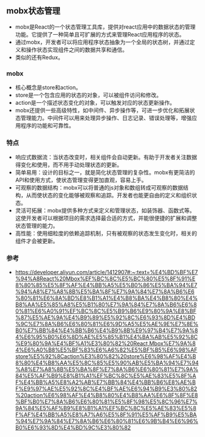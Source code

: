 ## mobx状态管理
- mobx是React的一个状态管理工具库，提供对react应用中的数据状态的管理功能。它提供了一种简单且可扩展的方式来管理React应用程序的状态。
- 通过mobx，开发者可以将应用程序状态抽象为一个全局的状态树，并通过定义和操作状态实现组件之间的数据共享和通信。
- 类似的还有Redux。

### mobx
- 核心概念是store和action。
- store是一个包含应用的状态的对象，可以被组件访问和修改。
- action是一个描述状态变化的对象，可以触发对应的状态更新操作。
- mobx还提供一些高级特性，如中间件、异步操作等，可进一步优化和拓展状态管理能力。中间件可以用来处理异步操作、日志记录、错误处理等，增强应用程序的功能和可靠性。

### 特点
- 响应式数据流：当状态改变时，相关组件会自动更新。有助于开发者关注数据得变化和使用，而不用手动处理状态的更新。
- 简单易用：设计的目标之一，就是简化状态管理的复杂性。mobx有更简洁的API和使用方式，使状态管理变得更加直观，容易上手。
- 可观察的数据结构：mobx可以将普通的js对象和数组转成可观察的数据结构，从而使状态的变化能够被观察和追踪。开发者也能更自由的定义和组织状态。
- 灵活可拓展：mobx提供多种方式来定义和管理状态，如装饰器、函数式等。这使开发者可以根据项目的需求选择最合适的方式，并能很便捷的扩展和调整状态管理的能力。
- 高性能：使用细粒度的依赖追踪机制，只有被观察的状态发生变化时，相关的组件才会被更新。

### 参考
- https://developer.aliyun.com/article/1412907#:~:text=%E4%BD%BF%E7%94%A8React%20Mbox%EF%BC%8C%E5%BC%80%E5%8F%91%E8%80%85%E5%8F%AF%E4%BB%A5%E5%B0%86%E5%BA%94%E7%94%A8%E7%A8%8B%E5%BA%8F%E7%9A%84%E7%8A%B6%E6%80%81%E6%8A%BD%E8%B1%A1%E4%B8%BA%E4%B8%80%E4%B8%AA%E5%85%A8%E5%B1%80%E7%9A%84%E7%8A%B6%E6%80%81%E6%A0%91%EF%BC%8C%E5%B9%B6%E9%80%9A%E8%BF%87%E5%AE%9A%E4%B9%89%E5%92%8C%E6%93%8D%E4%BD%9C%E7%8A%B6%E6%80%81%E6%9D%A5%E5%AE%9E%E7%8E%B0%E7%BB%84%E4%BB%B6%E4%B9%8B%E9%97%B4%E7%9A%84%E6%95%B0%E6%8D%AE%E5%85%B1%E4%BA%AB%E5%92%8C%E9%80%9A%E4%BF%A1%E3%80%82%20React,Mbox%E7%9A%84%E6%A0%B8%E5%BF%83%E6%A6%82%E5%BF%B5%E6%98%AFstore%E5%92%8Caction%E3%80%82%20store%E6%98%AF%E4%B8%80%E4%B8%AA%E5%8C%85%E5%90%AB%E5%BA%94%E7%94%A8%E7%A8%8B%E5%BA%8F%E7%8A%B6%E6%80%81%E7%9A%84%E5%AF%B9%E8%B1%A1%EF%BC%8C%E5%AE%83%E5%8F%AF%E4%BB%A5%E8%A2%AB%E7%BB%84%E4%BB%B6%E8%AE%BF%E9%97%AE%E5%92%8C%E4%BF%AE%E6%94%B9%E3%80%82%20action%E6%98%AF%E4%B8%80%E4%B8%AA%E6%8F%8F%E8%BF%B0%E7%8A%B6%E6%80%81%E5%8F%98%E5%8C%96%E7%9A%84%E5%AF%B9%E8%B1%A1%EF%BC%8C%E5%AE%83%E5%8F%AF%E4%BB%A5%E8%A7%A6%E5%8F%91%E5%AF%B9%E5%BA%94%E7%9A%84%E7%8A%B6%E6%80%81%E6%9B%B4%E6%96%B0%E6%93%8D%E4%BD%9C%E3%80%82